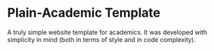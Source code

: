# Plain-Academic Template
A truly simple website template for academics. It was developed with simplicity in mind (both in terms of style and in code complexity).
